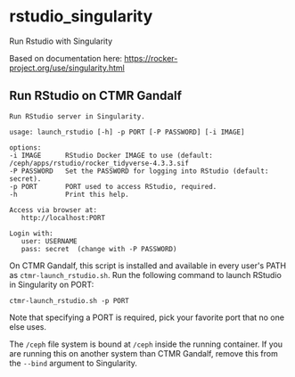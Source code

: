 # rstudio_singularity
Run Rstudio with Singularity

Based on documentation here: https://rocker-project.org/use/singularity.html

## Run RStudio on CTMR Gandalf
```
Run RStudio server in Singularity.

usage: launch_rstudio [-h] -p PORT [-P PASSWORD] [-i IMAGE]

options:
-i IMAGE      RStudio Docker IMAGE to use (default: /ceph/apps/rstudio/rocker_tidyverse-4.3.3.sif
-P PASSWORD   Set the PASSWORD for logging into RStudio (default: secret).
-p PORT       PORT used to access RStudio, required.
-h            Print this help.

Access via browser at:
   http://localhost:PORT

Login with:
   user: USERNAME
   pass: secret  (change with -P PASSWORD)
```

On CTMR Gandalf, this script is installed and available in every user's PATH as `ctmr-launch_rstudio.sh`.
Run the following command to launch RStudio in Singularity on PORT:
```
ctmr-launch_rstudio.sh -p PORT
```
Note that specifying a PORT is required, pick your favorite port that no one
else uses. 


The `/ceph` file system is bound at `/ceph` inside the running container. If
you are running this on another system than CTMR Gandalf, remove this from the
`--bind` argument to Singularity.
